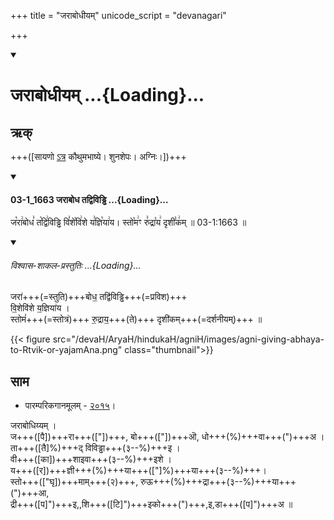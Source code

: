 +++
title = "जराबोधीयम्"
unicode_script = "devanagari"

+++
<div class="js_include" includetitle="false" newlevelforh1="1" unfilled url="/vedAH_sAma/paravastu-saama/devaH/agniH/jarAbodha/">
<details open><summary><h1>जराबोधीयम् ...{Loading}...</h1></summary>

## ऋक्

+++([सायणो [ऽत्र](https://archive.org/details/SamaVedaSanhitaWithSayanabhashyaVolume1SatyavrataSamasrami1874bis_201804/page/n151) कौथुमभाष्ये। शुनशेपः। अग्निः।])+++

<div class="js_include" includetitle="false" newlevelforh1="3" unfilled="" url="/vedAH_sAma/kauthumam/saMhitA/vishvAsa-prastutiH/4_uttarArchikaH/8/2/03-1_1663_jarAbodha_tadviviDDhi.md">
<details open><summary><h4>03-1_1663 जराबोध तद्विविड्ढि ...{Loading}...</h4></summary>

ज꣡रा꣢बोध꣣ त꣡द्वि꣢विड्ढि वि꣣शे꣡वि꣢शे य꣣ज्ञि꣡या꣢य। स्तो꣡म꣢ꣳ रु꣣द्रा꣡य꣢ दृशी꣣क꣢म् ॥ 03-1:1663 ॥

<div class="js_include" newlevelforh1="2" title="विश्वास-शाकल-प्रस्तुतिः" unfilled="" url="/vedAH_Rk/shAkalam/saMhitA/vishvAsa-prastutiH/01/027/10_jarAbodha_tadviviDDhi.md">
<details open><summary><h6>विश्वास-शाकल-प्रस्तुतिः ...{Loading}...</h6></summary>


जरा॑+++(=स्तुति)+++बोध॒ तद्वि॑विड्ढि+++(=प्रविश)+++  
वि॒शेवि॑शे य॒ज्ञिया॑य ।  
स्तोमं॑+++(=स्तोत्रं)+++ रु॒द्राय॒+++(ते)+++ दृशी॑कम्+++(=दर्शनीयम्)+++ ॥

</details>
</div>
</details>
</div>

{{< figure src="/devaH/AryaH/hindukaH/agniH/images/agni-giving-abhaya-to-Rtvik-or-yajamAna.png"  class="thumbnail">}}


## साम
- पारम्परिकगानमूलम् - [२०१५](https://archive.org/stream/sAmaveda-jaiminIya-paravastu-paramparA-docs/UDAKA%20SAANTHI%20SAAMAANI#page/n7/mode/1up)।

<div caption="रामानुजार्यः 1974 " class="audioEmbed" src="https://archive
.org/download/jaiminIya-sAma-gAna-paravastu-tradition-rAmAnuja/jarAbodha.mp3"></div>
<div caption="गोपालार्यः 2015  " class="audioEmbed" src="https://archive
.org/download/jaiminIya-sAma-gAna-paravastu-tradition-gopAla-2015/jarAbodha.mp3"></div>
<div caption="गोपाल-विश्वासयोर् अनुवचनम् 2018 1x" class="audioEmbed" src="https://archive
.org/download/jaiminIya-sAma-gAna-paravastu-tradition-anuvachanam-gopAla-vishvAsa-2018/jarAbodha.mp3"></div>
<div caption="गोपाल-विश्वासयोर् अनुवचनम् 2018 1.5x" class="audioEmbed" src="https://archive
.org/download/jaiminIya-sAma-gAna-paravastu-tradition-anuvachanam-gopAla-vishvAsa-2018-150p-speed/jarAbodha.mp3"></div>

जराबोधिय्यम् ।  
ज+++([पै])+++रा+++(["])+++, बो+++(["])+++ऒ, धो+++(%)+++वा+++(")+++अ ।  
ता+++([तै]%)+++द् विविड्ढा+++(३--%)+++इ ।  
वी+++([का])+++शाइवा+++(३--%)+++इशे ।  
य+++([र])+++ज्ञी+++(%)+++या+++(["]%)+++या+++(३--%)+++।  
स्तो+++(["घृ])+++माम्+++(२)+++, रुऊ+++(%)+++द्रा+++(३--%)+++या+++(")+++आ,  
द्री+++([प]")+++इ,,शि+++([टि]")+++इको+++(")+++,इ,डा+++([प]")+++अ ॥
</details>
</div>